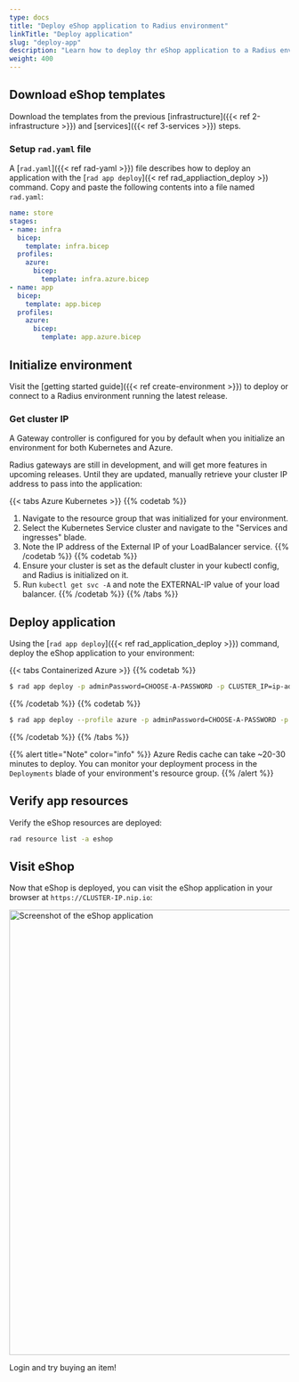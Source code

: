```yaml
---
type: docs
title: "Deploy eShop application to Radius environment"
linkTitle: "Deploy application"
slug: "deploy-app"
description: "Learn how to deploy thr eShop application to a Radius environment"
weight: 400
---
```


## Download eShop templates

Download the templates from the previous [infrastructure]({{< ref 2-infrastructure >}}) and [services]({{< ref 3-services >}}) steps.

### Setup `rad.yaml` file

A [`rad.yaml`]({{< ref rad-yaml >}}) file describes how to deploy an application with the [`rad app deploy`]({< ref rad_appliaction_deploy >}) command. Copy and paste the following contents into a file named `rad.yaml`:

```yaml
name: store
stages:
- name: infra
  bicep:
    template: infra.bicep
  profiles:
    azure:
      bicep:
        template: infra.azure.bicep
- name: app
  bicep:
    template: app.bicep
  profiles:
    azure:
      bicep:
        template: app.azure.bicep
```

## Initialize environment

Visit the [getting started guide]({{< ref create-environment >}}) to deploy or connect to a Radius environment running the latest release.

### Get cluster IP

A Gateway controller is configured for you by default when you initialize an environment for both Kubernetes and Azure.

Radius gateways are still in development, and will get more features in upcoming releases. Until they are updated, manually retrieve your cluster IP address to pass into the application:

{{< tabs Azure Kubernetes >}}
{{% codetab %}}

1. Navigate to the resource group that was initialized for your environment.
1. Select the Kubernetes Service cluster and navigate to the "Services and ingresses" blade.
1. Note the IP address of the External IP of your LoadBalancer service.
{{% /codetab %}}
{{% codetab %}}
1. Ensure your cluster is set as the default cluster in your kubectl config, and Radius is initialized on it.
1. Run `kubectl get svc -A` and note the EXTERNAL-IP value of your load balancer.
{{% /codetab %}}
{{% /tabs %}}

## Deploy application

Using the [`rad app deploy`]({{< ref rad_application_deploy >}}) command, deploy the eShop application to your environment:

{{< tabs Containerized Azure >}}
{{% codetab %}}
```sh
$ rad app deploy -p adminPassword=CHOOSE-A-PASSWORD -p CLUSTER_IP=ip-address-you-retrieved
```
{{% /codetab %}}
{{% codetab %}}
```sh
$ rad app deploy --profile azure -p adminPassword=CHOOSE-A-PASSWORD -p CLUSTER_IP=ip-address-you-retrieved
```
{{% /codetab %}}
{{% /tabs %}}

{{% alert title="Note" color="info" %}}
Azure Redis cache can take ~20-30 minutes to deploy. You can monitor your deployment process in the `Deployments` blade of your environment's resource group.
{{% /alert %}}

## Verify app resources

Verify the eShop resources are deployed:

```sh
rad resource list -a eshop
```

## Visit eShop

Now that eShop is deployed, you can visit the eShop application in your browser at `https://CLUSTER-IP.nip.io`:

<img src="eshop.png" alt="Screenshot of the eShop application" width=800 >

Login and try buying an item!
